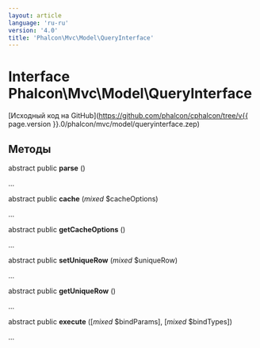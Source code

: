 ```yaml
---
layout: article
language: 'ru-ru'
version: '4.0'
title: 'Phalcon\Mvc\Model\QueryInterface'
---
```

# Interface **Phalcon\Mvc\Model\QueryInterface**

[Исходный код на GitHub](https://github.com/phalcon/cphalcon/tree/v{{ page.version }}.0/phalcon/mvc/model/queryinterface.zep)

## Методы

abstract public **parse** ()

...

abstract public **cache** (*mixed* $cacheOptions)

...

abstract public **getCacheOptions** ()

...

abstract public **setUniqueRow** (*mixed* $uniqueRow)

...

abstract public **getUniqueRow** ()

...

abstract public **execute** ([*mixed* $bindParams], [*mixed* $bindTypes])

...